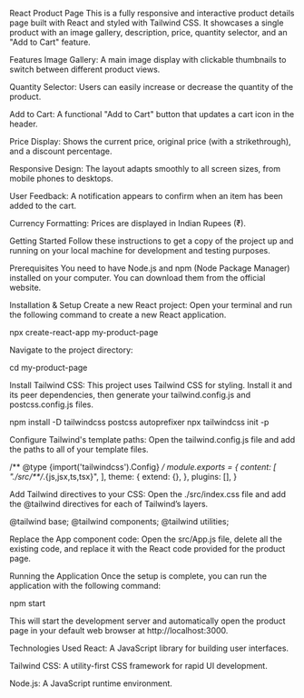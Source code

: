 React Product Page
This is a fully responsive and interactive product details page built with React and styled with Tailwind CSS. It showcases a single product with an image gallery, description, price, quantity selector, and an "Add to Cart" feature.

Features
Image Gallery: A main image display with clickable thumbnails to switch between different product views.

Quantity Selector: Users can easily increase or decrease the quantity of the product.

Add to Cart: A functional "Add to Cart" button that updates a cart icon in the header.

Price Display: Shows the current price, original price (with a strikethrough), and a discount percentage.

Responsive Design: The layout adapts smoothly to all screen sizes, from mobile phones to desktops.

User Feedback: A notification appears to confirm when an item has been added to the cart.

Currency Formatting: Prices are displayed in Indian Rupees (₹).

Getting Started
Follow these instructions to get a copy of the project up and running on your local machine for development and testing purposes.

Prerequisites
You need to have Node.js and npm (Node Package Manager) installed on your computer. You can download them from the official website.

Installation & Setup
Create a new React project:
Open your terminal and run the following command to create a new React application.

npx create-react-app my-product-page

Navigate to the project directory:

cd my-product-page

Install Tailwind CSS:
This project uses Tailwind CSS for styling. Install it and its peer dependencies, then generate your tailwind.config.js and postcss.config.js files.

npm install -D tailwindcss postcss autoprefixer
npx tailwindcss init -p

Configure Tailwind's template paths:
Open the tailwind.config.js file and add the paths to all of your template files.

/** @type {import('tailwindcss').Config} */
module.exports = {
  content: [
    "./src/**/*.{js,jsx,ts,tsx}",
  ],
  theme: {
    extend: {},
  },
  plugins: [],
}

Add Tailwind directives to your CSS:
Open the ./src/index.css file and add the @tailwind directives for each of Tailwind’s layers.

@tailwind base;
@tailwind components;
@tailwind utilities;

Replace the App component code:
Open the src/App.js file, delete all the existing code, and replace it with the React code provided for the product page.

Running the Application
Once the setup is complete, you can run the application with the following command:

npm start

This will start the development server and automatically open the product page in your default web browser at http://localhost:3000.

Technologies Used
React: A JavaScript library for building user interfaces.

Tailwind CSS: A utility-first CSS framework for rapid UI development.

Node.js: A JavaScript runtime environment.
